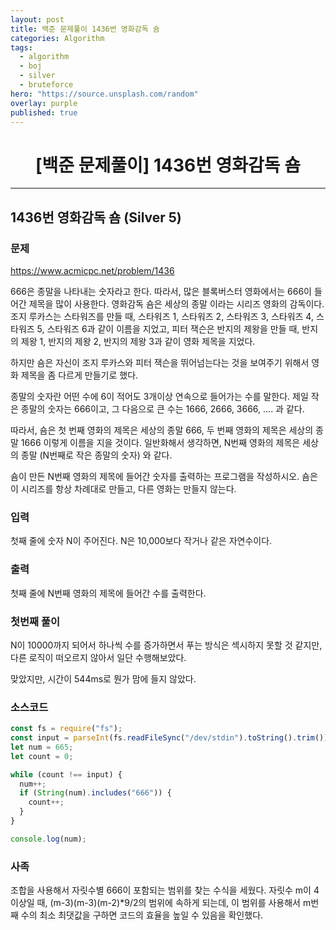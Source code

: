 ```yaml
---
layout: post
title: 백준 문제풀이 1436번 영화감독 숌
categories: Algorithm
tags:
  - algorithm
  - boj
  - silver
  - bruteforce
hero: "https://source.unsplash.com/random"
overlay: purple
published: true
---
```


# <center>[백준 문제풀이] 1436번 영화감독 숌</center>

---

## 1436번 영화감독 숌 (Silver 5)

### 문제

https://www.acmicpc.net/problem/1436

666은 종말을 나타내는 숫자라고 한다. 따라서, 많은 블록버스터 영화에서는 666이 들어간 제목을 많이 사용한다. 영화감독 숌은 세상의 종말 이라는 시리즈 영화의 감독이다. 조지 루카스는 스타워즈를 만들 때, 스타워즈 1, 스타워즈 2, 스타워즈 3, 스타워즈 4, 스타워즈 5, 스타워즈 6과 같이 이름을 지었고, 피터 잭슨은 반지의 제왕을 만들 때, 반지의 제왕 1, 반지의 제왕 2, 반지의 제왕 3과 같이 영화 제목을 지었다.

하지만 숌은 자신이 조지 루카스와 피터 잭슨을 뛰어넘는다는 것을 보여주기 위해서 영화 제목을 좀 다르게 만들기로 했다.

종말의 숫자란 어떤 수에 6이 적어도 3개이상 연속으로 들어가는 수를 말한다. 제일 작은 종말의 숫자는 666이고, 그 다음으로 큰 수는 1666, 2666, 3666, .... 과 같다.

따라서, 숌은 첫 번째 영화의 제목은 세상의 종말 666, 두 번째 영화의 제목은 세상의 종말 1666 이렇게 이름을 지을 것이다. 일반화해서 생각하면, N번째 영화의 제목은 세상의 종말 (N번째로 작은 종말의 숫자) 와 같다.

숌이 만든 N번째 영화의 제목에 들어간 숫자를 출력하는 프로그램을 작성하시오. 숌은 이 시리즈를 항상 차례대로 만들고, 다른 영화는 만들지 않는다.

### 입력

첫째 줄에 숫자 N이 주어진다. N은 10,000보다 작거나 같은 자연수이다.

### 출력

첫째 줄에 N번째 영화의 제목에 들어간 수를 출력한다.

### 첫번째 풀이

N이 10000까지 되어서 하나씩 수를 증가하면서 푸는 방식은 섹시하지 못할 것 같지만, 다른 로직이 떠오르지 않아서 일단 수행해보았다.

맞았지만, 시간이 544ms로 뭔가 맘에 들지 않았다.

### 소스코드

```js
const fs = require("fs");
const input = parseInt(fs.readFileSync("/dev/stdin").toString().trim());
let num = 665;
let count = 0;

while (count !== input) {
  num++;
  if (String(num).includes("666")) {
    count++;
  }
}

console.log(num);
```

### 사족

조합을 사용해서 자릿수별 666이 포함되는 범위를 찾는 수식을 세웠다. 자릿수 m이 4 이상일 때, (m-3)(m-3)(m-2)\*9/2의 범위에 속하게 되는데, 이 범위를 사용해서 m번째 수의 최소 최댓값을 구하면 코드의 효율을 높일 수 있음을 확인했다.
